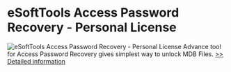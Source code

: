 # eSoftTools Access Password Recovery - Personal License
![eSoftTools Access Password Recovery - Personal License](https://mycommerce.akamaized.net/api/pimages/P300877016/BIG/300877016.GIF)
Advance tool for Access Password Recovery gives simplest way to unlock MDB Files.
[>> Detailed information](https://secure.shareit.com/shareit/product.html?productid=300877016&affiliateid=200057808)